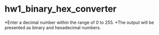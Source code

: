 # hw1_binary_hex_converter
*Enter a decimal number within the range of 0 to 255.
*The output will be presented as binary and hexadecimal numbers.
